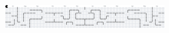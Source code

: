 <picture>
  <source media="(prefers-color-scheme: dark)" srcset="https://raw.githubusercontent.com/rodrigontc21/rodrigontc21/output/pacman-contribution-graph-dark.svg">
  <source media="(prefers-color-scheme: light)" srcset="https://raw.githubusercontent.com/rodrigontc21/rodrigontc21/output/pacman-contribution-graph.svg">
  <img alt="pacman contribution graph" src="https://raw.githubusercontent.com/rodrigontc21/rodrigontc21/output/pacman-contribution-graph.svg">
</picture>
